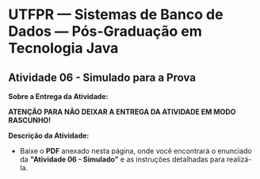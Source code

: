 # UTFPR — Sistemas de Banco de Dados — Pós-Graduação em Tecnologia Java

## Atividade 06 - Simulado para a Prova

**Sobre a Entrega da Atividade:**

**ATENÇÃO PARA NÃO DEIXAR A ENTREGA DA ATIVIDADE EM MODO RASCUNHO!**

**Descrição da Atividade:**
- Baixe o **PDF** anexado nesta página, onde você encontrará o enunciado da **"Atividade 06 - Simulado"** e as instruções detalhadas para realizá-la.
